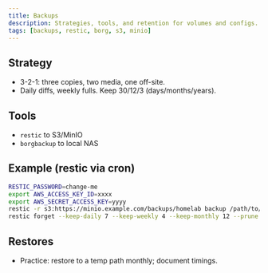 ```yaml
---
title: Backups
description: Strategies, tools, and retention for volumes and configs.
tags: [backups, restic, borg, s3, minio]
---
```


## Strategy
- 3-2-1: three copies, two media, one off-site.
- Daily diffs, weekly fulls. Keep 30/12/3 (days/months/years).

## Tools
- `restic` to S3/MinIO
- `borgbackup` to local NAS

## Example (restic via cron)
```bash
RESTIC_PASSWORD=change-me
export AWS_ACCESS_KEY_ID=xxxx
export AWS_SECRET_ACCESS_KEY=yyyy
restic -r s3:https://minio.example.com/backups/homelab backup /path/to/data
restic forget --keep-daily 7 --keep-weekly 4 --keep-monthly 12 --prune
```

## Restores
- Practice: restore to a temp path monthly; document timings.
